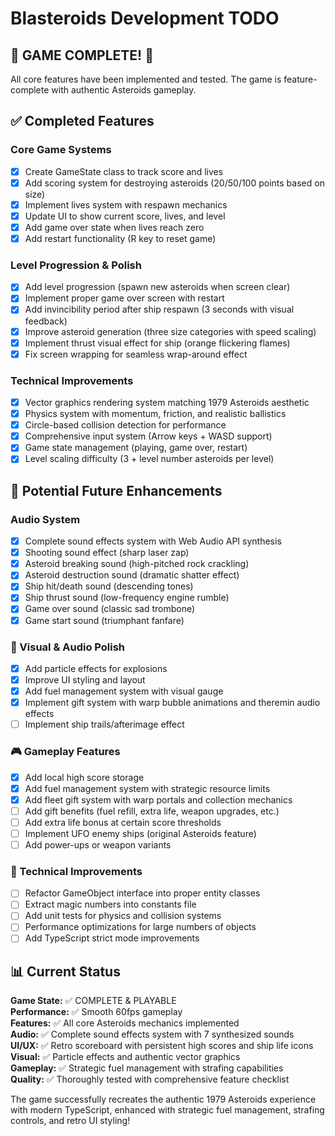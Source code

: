 # Blasteroids Development TODO

## 🎉 GAME COMPLETE! 🎉

All core features have been implemented and tested. The game is feature-complete with authentic Asteroids gameplay.

## ✅ Completed Features

### Core Game Systems

- [x] Create GameState class to track score and lives
- [x] Add scoring system for destroying asteroids (20/50/100 points based on size)
- [x] Implement lives system with respawn mechanics
- [x] Update UI to show current score, lives, and level
- [x] Add game over state when lives reach zero
- [x] Add restart functionality (R key to reset game)

### Level Progression & Polish

- [x] Add level progression (spawn new asteroids when screen clear)
- [x] Implement proper game over screen with restart
- [x] Add invincibility period after ship respawn (3 seconds with visual feedback)
- [x] Improve asteroid generation (three size categories with speed scaling)
- [x] Implement thrust visual effect for ship (orange flickering flames)
- [x] Fix screen wrapping for seamless wrap-around effect

### Technical Improvements

- [x] Vector graphics rendering system matching 1979 Asteroids aesthetic
- [x] Physics system with momentum, friction, and realistic ballistics
- [x] Circle-based collision detection for performance
- [x] Comprehensive input system (Arrow keys + WASD support)
- [x] Game state management (playing, game over, restart)
- [x] Level scaling difficulty (3 + level number asteroids per level)

## 🚀 Potential Future Enhancements

### Audio System
- [x] Complete sound effects system with Web Audio API synthesis
- [x] Shooting sound effect (sharp laser zap)
- [x] Asteroid breaking sound (high-pitched rock crackling)
- [x] Asteroid destruction sound (dramatic shatter effect)
- [x] Ship hit/death sound (descending tones)
- [x] Ship thrust sound (low-frequency engine rumble)
- [x] Game over sound (classic sad trombone)
- [x] Game start sound (triumphant fanfare)

### 🎨 Visual & Audio Polish
- [x] Add particle effects for explosions
- [x] Improve UI styling and layout
- [x] Add fuel management system with visual gauge
- [x] Implement gift system with warp bubble animations and theremin audio effects
- [ ] Implement ship trails/afterimage effect

### 🎮 Gameplay Features

- [x] Add local high score storage
- [x] Add fuel management system with strategic resource limits
- [x] Add fleet gift system with warp portals and collection mechanics
- [ ] Add gift benefits (fuel refill, extra life, weapon upgrades, etc.)
- [ ] Add extra life bonus at certain score thresholds
- [ ] Implement UFO enemy ships (original Asteroids feature)
- [ ] Add power-ups or weapon variants

### 🔧 Technical Improvements

- [ ] Refactor GameObject interface into proper entity classes
- [ ] Extract magic numbers into constants file
- [ ] Add unit tests for physics and collision systems
- [ ] Performance optimizations for large numbers of objects
- [ ] Add TypeScript strict mode improvements

## 📊 Current Status

**Game State:** ✅ COMPLETE & PLAYABLE  
**Performance:** ✅ Smooth 60fps gameplay  
**Features:** ✅ All core Asteroids mechanics implemented  
**Audio:** ✅ Complete sound effects system with 7 synthesized sounds  
**UI/UX:** ✅ Retro scoreboard with persistent high scores and ship life icons  
**Visual:** ✅ Particle effects and authentic vector graphics  
**Gameplay:** ✅ Strategic fuel management with strafing capabilities  
**Quality:** ✅ Thoroughly tested with comprehensive feature checklist

The game successfully recreates the authentic 1979 Asteroids experience with modern TypeScript, enhanced with strategic fuel management, strafing controls, and retro UI styling!

